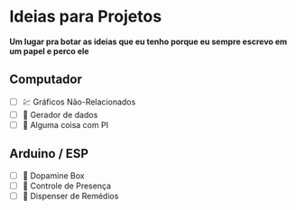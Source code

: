 # Ideias para Projetos
<b> Um lugar pra botar as ideias que eu tenho porque eu sempre escrevo em um papel e perco ele </b>

## Computador
 - [ ] :chart: Gráficos Não-Relacionados
 - [ ] :floppy_disk: Gerador de dados
 - [ ] :pie: Alguma coisa com PI 
 
## Arduino / ESP
 - [ ] :brain: Dopamine Box 
 - [ ] :date: Controle de Presença
 - [ ] :pill: Dispenser de Remédios 
